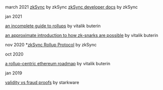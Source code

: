 march 2021
[zkSync](https://zksync.io/) by zkSync
[zkSync developer docs](https://zksync.io/dev/) by zkSync


jan 2021 

[an incomplete guide to rollups](https://vitalik.ca/general/2021/01/05/rollup.html) by vitalik buterin

[an approximate introduction to how zk-snarks are possible](https://vitalik.ca/general/2021/01/26/snarks.html) by vitalik buterin

nov 2020
*[zkSync Rollup Protocol](https://github.com/matter-labs/zksync/blob/master/docs/protocol.md) by zkSync

oct 2020

[a rollup-centric ethereum roadmap](https://ethereum-magicians.org/t/a-rollup-centric-ethereum-roadmap/4698) by vitalik buterin

jan 2019 

[validity vs fraud proofs](https://medium.com/starkware/validity-proofs-vs-fraud-proofs-4ef8b4d3d87a) by starkware

